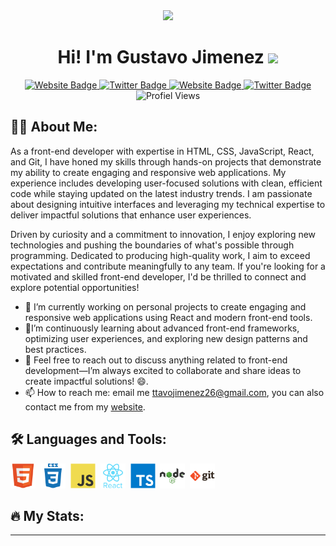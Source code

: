 <div id="header" align="center">
  <img src="https://cdn.discordapp.com/attachments/1035981275196047401/1082383442718773318/1671189244148.jpg" width=200 />
</div>

<div id="hey" align="center">
  <h1>
    Hi!
    I'm Gustavo Jimenez
    <img src="https://media.giphy.com/media/hvRJCLFzcasrR4ia7z/giphy.gif" width=40 />
  </h1>
</div>

<div id="badges" align="center">
  <a href="mailto:alishandev@proton.me">
    <img src="https://img.shields.io/badge/-Email%20Me-red?style=for-the-badge" alt="Website Badge"/>
  </a>
  <a href="https://t.me/al3shan">
    <img src="https://img.shields.io/badge/Telegram-blue?style=for-the-badge&logo=telegram&logoColor=white" alt="Twitter Badge"/>
  </a>
  <a href="https://al3sha9.github.io/portfolio/">
    <img src="https://img.shields.io/badge/-My%20Website-red?style=for-the-badge" alt="Website Badge"/>
  </a>
  <a href="https://twitter.com/alishxn_">
    <img src="https://img.shields.io/badge/Twitter-blue?style=for-the-badge&logo=twitter&logoColor=white" alt="Twitter Badge"/>
  </a>
</div>

<div id="profile-views" align="center">
  <img src="https://komarev.com/ghpvc/?username=al3sha9&style=flat-square&color=blue" alt="Profiel Views"/>
</div>


## :man_technologist: About Me:
As a front-end developer with expertise in HTML, CSS, JavaScript, React, and Git, I have honed my skills through hands-on projects that demonstrate my ability to create engaging and responsive web applications. My experience includes developing user-focused solutions with clean, efficient code while staying updated on the latest industry trends. I am passionate about designing intuitive interfaces and leveraging my technical expertise to deliver impactful solutions that enhance user experiences.

Driven by curiosity and a commitment to innovation, I enjoy exploring new technologies and pushing the boundaries of what's possible through programming. Dedicated to producing high-quality work, I aim to exceed expectations and contribute meaningfully to any team. If you're looking for a motivated and skilled front-end developer, I'd be thrilled to connect and explore potential opportunities!

- 🔭 I’m currently working on personal projects to create engaging and responsive web applications using React and modern front-end tools.
- 🌱I’m continuously learning about advanced front-end frameworks, optimizing user experiences, and exploring new design patterns and best practices.
- 💬 Feel free to reach out to discuss anything related to front-end development—I’m always excited to collaborate and share ideas to create impactful solutions! :smile:.
- 📫 How to reach me: email me [ttavojimenez26@gmail.com](mailto:ttavojimenez26@gmail.com), you can also contact me from my [website](https://ttavojimenez.github.io/portfolio/).


## :hammer_and_wrench: Languages and Tools:
<div>
  <img src="https://github.com/devicons/devicon/blob/master/icons/html5/html5-original.svg" title="HTML5" alt="HTML" width="40" height="40"/>&nbsp;
  <img src="https://github.com/devicons/devicon/blob/master/icons/css3/css3-plain-wordmark.svg"  title="CSS3" alt="CSS" width="40" height="40"/>&nbsp;
  <img src="https://github.com/devicons/devicon/blob/master/icons/javascript/javascript-original.svg" title="JavaScript" alt="JavaScript" width="40" height="40"/>&nbsp;
  <img src="https://github.com/devicons/devicon/blob/master/icons/react/react-original-wordmark.svg" title="React" alt="React" width="40" height="40"/>&nbsp;
  <img src="https://github.com/devicons/devicon/blob/master/icons/typescript/typescript-original.svg" title="TypeScript" alt="TypeScript" width="40" height="40"/>&nbsp;
  <img src="https://github.com/devicons/devicon/blob/master/icons/nodejs/nodejs-original-wordmark.svg" title="NodeJS" alt="NodeJS" width="40" height="40"/>&nbsp;
  <img src="https://github.com/devicons/devicon/blob/master/icons/git/git-original-wordmark.svg" title="Git" **alt="Git" width="40" height="40"/>
</div>
 

  
## :fire: My Stats:

------
